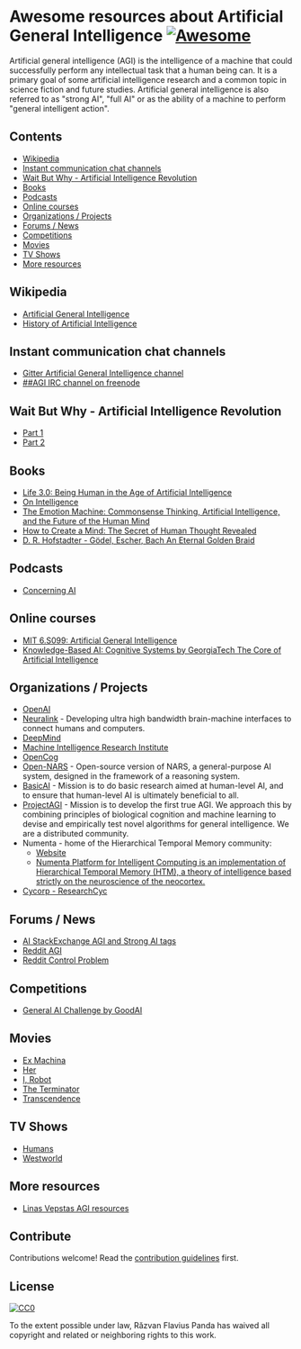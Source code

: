 # Awesome resources about Artificial General Intelligence [![Awesome](https://awesome.re/badge.svg)](https://awesome.re)

Artificial general intelligence (AGI) is the intelligence of a machine that could successfully perform any intellectual task that a human being can. It is a primary goal of some artificial intelligence research and a common topic in science fiction and future studies. Artificial general intelligence is also referred to as "strong AI", "full AI" or as the ability of a machine to perform "general intelligent action".

## Contents

* [Wikipedia](#wikipedia)
* [Instant communication chat channels](#instant-communication-chat-channels)
* [Wait But Why - Artificial Intelligence Revolution](#wait-but-why---artificial-intelligence-revolution)
* [Books](#books)
* [Podcasts](#podcasts)
* [Online courses](#online-courses)
* [Organizations / Projects](#organizations--projects)
* [Forums / News](#forums--news)
* [Competitions](#competitions)
* [Movies](#movies)
* [TV Shows](#tv-shows)
* [More resources](#more-resources)


## Wikipedia
* [Artificial General Intelligence](https://en.wikipedia.org/wiki/Artificial_general_intelligence)
* [History of Artificial Intelligence](https://en.wikipedia.org/wiki/History_of_artificial_intelligence)

## Instant communication chat channels
* [Gitter Artificial General Intelligence channel](https://gitter.im/artificial-general-intelligence/Lobby)
* [##AGI IRC channel on freenode](https://webchat.freenode.net/?channels=%23%23agi)

## Wait But Why - Artificial Intelligence Revolution
* [Part 1](https://waitbutwhy.com/2015/01/artificial-intelligence-revolution-1.html)
* [Part 2](https://waitbutwhy.com/2015/01/artificial-intelligence-revolution-2.html)

## Books
* [Life 3.0: Being Human in the Age of Artificial Intelligence](https://www.amazon.com/Life-3-0-Being-Artificial-Intelligence/dp/1101946598)
* [On Intelligence](https://www.amazon.com/gp/product/B003J4VE5Y/)
* [The Emotion Machine: Commonsense Thinking, Artificial Intelligence, and the Future of the Human Mind](https://www.amazon.com/gp/product/0743276647)
* [How to Create a Mind: The Secret of Human Thought Revealed](https://www.amazon.com/How-Create-Mind-Thought-Revealed/dp/0143124048/)
* [D. R. Hofstadter - Gödel, Escher, Bach An Eternal Golden Braid](https://www.amazon.com/G%C3%B6del-Escher-Bach-Eternal-Golden/dp/0465026567)

## Podcasts
* [Concerning AI](https://concerning.ai/)

## Online courses
* [MIT 6.S099: Artificial General Intelligence](https://agi.mit.edu)
* [Knowledge-Based AI: Cognitive Systems
by GeorgiaTech The Core of Artificial Intelligence](https://www.udacity.com/course/knowledge-based-ai-cognitive-systems--ud409)

## Organizations / Projects
* [OpenAI](https://openai.com/)
* [Neuralink](https://www.neuralink.com/) - Developing ultra high bandwidth brain-machine interfaces to connect humans and computers.
* [DeepMind](https://deepmind.com/)
* [Machine Intelligence Research Institute](https://intelligence.org/research-guide/)
* [OpenCog](http://opencog.org/)
* [Open-NARS](https://github.com/opennars/opennars) - Open-source version of NARS, a general-purpose AI system, designed in the framework of a reasoning system.
* [BasicAI](https://twitter.com/BasicAIResearch) - Mission is to do basic research aimed at human-level AI, and to ensure that human-level AI is ultimately beneficial to all.
* [ProjectAGI](https://agi.io/about/) - Mission is to develop the first true AGI. We approach this by combining principles of biological cognition and machine learning to devise and empirically test novel algorithms for general intelligence. We are a distributed community.
* Numenta - home of the Hierarchical Temporal Memory community:
  * [Website](https://numenta.org/)
  * [Numenta Platform for Intelligent Computing is an implementation of Hierarchical Temporal Memory (HTM), a theory of intelligence based strictly on the neuroscience of the neocortex.](https://github.com/numenta/nupic)
* [Cycorp - ResearchCyc](https://www.cyc.com/researchcyc/)

## Forums / News
* [AI StackExchange AGI and Strong AI tags](https://ai.stackexchange.com/questions/tagged/agi+or+strong-ai)
* [Reddit AGI](https://www.reddit.com/r/agi/)
* [Reddit Control Problem](https://www.reddit.com/r/ControlProblem/)

## Competitions
* [General AI Challenge by GoodAI](https://www.general-ai-challenge.org/)

## Movies

* [Ex Machina](http://www.imdb.com/title/tt0470752/)
* [Her](http://www.imdb.com/title/tt1798709/)
* [I, Robot](http://www.imdb.com/title/tt0343818/)
* [The Terminator](http://www.imdb.com/title/tt0088247/)
* [Transcendence](http://www.imdb.com/title/tt2209764/)

## TV Shows

* [Humans](https://www.imdb.com/title/tt4122068)
* [Westworld](https://www.imdb.com/title/tt0475784/)

## More resources
* [Linas Vepstas AGI resources](https://linas.org/agi.html)

## Contribute

Contributions welcome! Read the [contribution guidelines](CONTRIBUTING.md) first.

## License

[![CC0](http://mirrors.creativecommons.org/presskit/buttons/88x31/svg/cc-zero.svg)](https://creativecommons.org/publicdomain/zero/1.0/)

To the extent possible under law, Răzvan Flavius Panda has waived all copyright and related or neighboring rights to this work.
